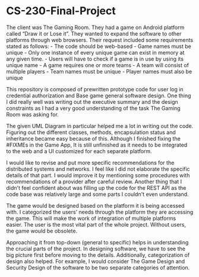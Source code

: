 # CS-230-Final-Project

The client was The Gaming Room. They had a game on Android platform called “Draw it or Lose it”. They wanted to expand the software to other platforms through web browsers. Their request included some requirements stated as follows:
    -	The code should be web-based
    -	Game names must be unique
    -	Only one instance of every unique game can exist in memory at any given time.
    -	Users will have to check if a game is in use by using its unique name
    -	A game requires one or more teams
    -	A team will consist of multiple players
    -	Team names must be unique
    -	Player names must also be unique

This repository is composed of prewritten prototype code for user log in credential authorization and Base game general software design. One thing I did really well was writing out the executive summary and the design constraints as I had a very good understanding of the task The Gaming Room was asking for.

The given UML Diagram in particular helped me a lot in writing out the code. Figuring out the different classes, methods, encapsulation status and inheritance became easy because of this. Although I finished fixing the #FIXMEs in the Game App, It is still unfinished as it needs to be integrated to the web and a UI customized for each separate platform.

I would like to revise and put more specific recommendations for the distributed systems and networks. I feel like I did not elaborate the specific details of that part. I would improve it by mentioning some procedures with recommendations of a provider after careful review. Another thing that I didn't feel confident about was filling up the code for the REST API as the code base was relatively large and some parts I couldn't even understand.

The game would be designed based on the platform it is being accessed with. I categorized the users’ needs through the platform they are accessing the game. This will make the work of integration of multiple platforms easier. The user is the most vital part of the whole project. Without users, the game would be obsolete.

Approaching it from top-down (general to specific) helps in understanding the crucial parts of the project. In designing software, we have to see the big picture first before moving to the details. Additionally, categorization of design also helped. For example, I would consider The Game Design and Security Design of the software to be two separate categories of attention.
